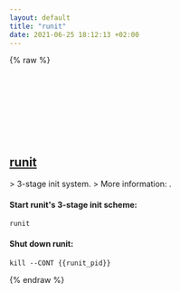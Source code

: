 ```yaml
---
layout: default
title: "runit"
date: 2021-06-25 18:12:13 +02:00
---
```

{% raw %}
<h2 id="runit">
  <a href="/en/common/runit.html">runit</a> <a href="#runit"><svg class="icon">
    <use href="/assets/images/unicode_sprite.svg#link" />
  </svg></a>
</h2>
> 3-stage init system.
> More information: <https://wiki.archlinux.org/index.php/Runit>.

#### Start runit's 3-stage init scheme:
```shell
runit
```
#### Shut down runit:
```shell
kill --CONT {{runit_pid}}
```
{% endraw %}